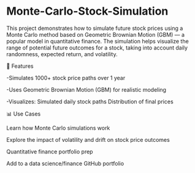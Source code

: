 # Monte-Carlo-Stock-Simulation
This project demonstrates how to simulate future stock prices using a Monte Carlo method based on Geometric Brownian Motion (GBM) — a popular model in quantitative finance. The simulation helps visualize the range of potential future outcomes for a stock, taking into account daily randomness, expected return, and volatility. 


🔧 Features

-Simulates 1000+ stock price paths over 1 year


-Uses Geometric Brownian Motion (GBM) for realistic modeling


-Visualizes:
  Simulated daily stock paths
  Distribution of final prices



📊 Use Cases

Learn how Monte Carlo simulations work

Explore the impact of volatility and drift on stock price outcomes

Quantitative finance portfolio prep

Add to a data science/finance GitHub portfolio
